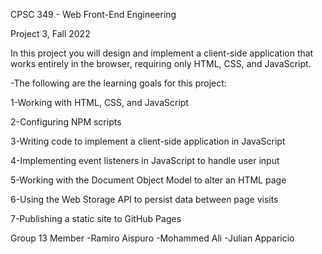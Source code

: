 CPSC 349 - Web Front-End Engineering

Project 3, Fall 2022

In this project you will design and implement a client-side 
application that works entirely in the browser, requiring 
only HTML, CSS, and JavaScript.


-The following are the learning goals for this project:

1-Working with HTML, CSS, and JavaScript

2-Configuring NPM scripts

3-Writing code to implement a client-side application in JavaScript

4-Implementing event listeners in JavaScript to handle user input

5-Working with the Document Object Model to alter an HTML page

6-Using the Web Storage API to persist data between page visits

7-Publishing a static site to GitHub Pages


Group 13 Member
-Ramiro Aispuro
-Mohammed Ali
-Julian Apparicio



